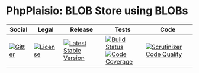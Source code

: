 # PhpPlaisio: BLOB Store using BLOBs

<table>
<thead>
<tr>
<th>Social</th>
<th>Legal</th>
<th>Release</th>
<th>Tests</th>
<th>Code</th>
</tr>
</thead>
<tbody>
<tr>
<td>
<a href="https://gitter.im/PhpPlaisio/PhpPlaisio"><img src="https://badges.gitter.im/PhpPlaisio/PhpPlaisio.svg" alt="Gitter"/></a>
</td>
<td>
<a href="https://packagist.org/packages/plaisio/blob-store-blob
"><img src="https://poser.pugx.org/plaisio/blob-store-blob/license" alt="License"/></a>
</td>
<td>
<a href="https://packagist.org/packages/plaisio/blob-store-blob"><img src="https://poser.pugx.org/plaisio/blob-store-blob/v/stable" alt="Latest Stable Version"/></a><br/>
</td>
<td><a href="https://travis-ci.org/PhpPlaisio/blob-store-blob"><img src="https://travis-ci.org/PhpPlaisio/blob-store-blob.svg?branch=master" alt="Build Status"/></a><br/>
<a href="https://scrutinizer-ci.com/g/PhpPlaisio/blob-store-blob/?branch=master"><img src="https://scrutinizer-ci.com/g/PhpPlaisio/blob-store-blob/badges/coverage.png?b=master" alt="Code Coverage"/></a><br/>
</td>
<td>
<a href="https://scrutinizer-ci.com/g/PhpPlaisio/blob-store-blob/?branch=master"><img src="https://scrutinizer-ci.com/g/PhpPlaisio/blob-store-blob/badges/quality-score.png?b=master" alt="Scrutinizer Code Quality"/></a>
</td>
</tr>
</tbody>
</table>
